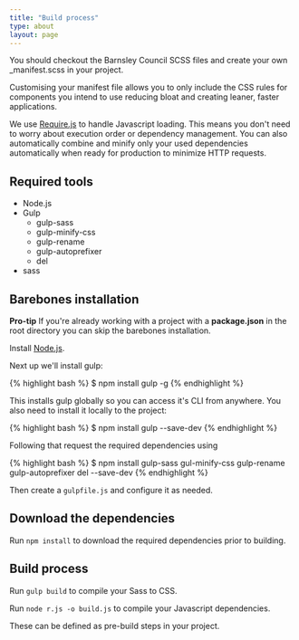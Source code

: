 ```yaml
---
title: "Build process"
type: about
layout: page
---
```


You should checkout the Barnsley Council SCSS files and create your own _manifest.scss in your project. 

Customising your manifest file allows you to only include the CSS rules for components you intend to use reducing bloat and creating leaner, faster applications.

We use [Require.js](http://requirejs.org/) to handle Javascript loading. This means you don't need to worry about execution order or dependency management. You can also automatically combine and minify only your used dependencies automatically when ready for production to minimize HTTP requests.

## Required tools

- Node.js
- Gulp
    + gulp-sass
    + gulp-minify-css
    + gulp-rename
    + gulp-autoprefixer
    + del
- sass

## Barebones installation

<div class="message message--info">
    <strong>Pro-tip</strong>
    If you're already working with a project with a <strong>package.json</strong> in the root directory you can skip the barebones installation.
</div>

Install [Node.js](https://nodejs.org/). 

Next up we'll install gulp:

{% highlight bash %}
$ npm install gulp -g
{% endhighlight %}

This installs gulp globally so you can access it's CLI from anywhere. You also need to install it locally to the project:

{% highlight bash %}
$ npm install gulp --save-dev
{% endhighlight %}

Following that request the required dependencies using

{% highlight bash %}
$ npm install gulp-sass gul-minify-css gulp-rename gulp-autoprefixer del --save-dev
{% endhighlight %}

Then create a `gulpfile.js` and configure it as needed.

## Download the dependencies

Run `npm install` to download the required dependencies prior to building.

## Build process

Run `gulp build` to compile your Sass to CSS.

Run `node r.js -o build.js` to compile your Javascript dependencies.

These can be defined as pre-build steps in your project.